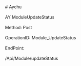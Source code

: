 <br>#     Ayehu</br>
<br>AY ModuleUpdateStatus</br>
<br>Method: Post</br>
<br>OperationID: Module_UpdateStatus</br>
<br>EndPoint:</br>
<br>/Api/Module/updateStatus</br>
